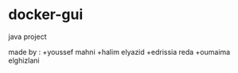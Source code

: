 # docker-gui
java project 

made by :
+youssef mahni
+halim elyazid
+edrissia reda
+oumaima elghizlani
